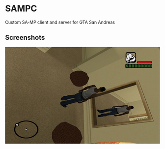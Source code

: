 # SAMPC
 Custom SA-MP client and server for GTA San Andreas

## Screenshots
![SetPlayerCameraPos rotation test](https://github.com/dashr9230/SAMPC/blob/master/images/sa-mp-000.jpg)